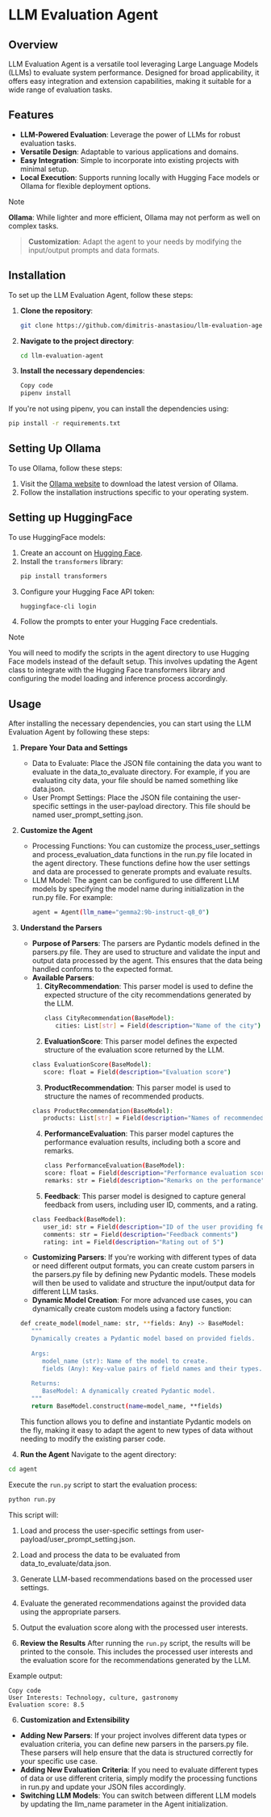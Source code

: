 # LLM Evaluation Agent


## Overview

LLM Evaluation Agent is a versatile tool leveraging Large Language Models (LLMs) to evaluate system performance. Designed for broad applicability, it offers easy integration and extension capabilities, making it suitable for a wide range of evaluation tasks.



## Features

- **LLM-Powered Evaluation**: Leverage the power of LLMs for robust evaluation tasks.
- **Versatile Design**: Adaptable to various applications and domains.
- **Easy Integration**: Simple to incorporate into existing projects with minimal setup.
- **Local Execution**: Supports running locally with Hugging Face models or Ollama for flexible deployment options.

> [!NOTE]
> **Ollama**: While lighter and more efficient, Ollama may not perform as well on complex tasks.

> **Customization**: Adapt the agent to your needs by modifying the input/output prompts and data formats.



## Installation

To set up the LLM Evaluation Agent, follow these steps:

1. **Clone the repository**:
   ```sh
   git clone https://github.com/dimitris-anastasiou/llm-evaluation-agent.git
   ```
2. **Navigate to the project directory**:
   ```sh
   cd llm-evaluation-agent
   ```

3. **Install the necessary dependencies**:
   ```sh
   Copy code
   pipenv install
   ```

If you're not using pipenv, you can install the dependencies using:
   ```sh
   pip install -r requirements.txt
   ```


## Setting Up Ollama

To use Ollama, follow these steps:
1. Visit the [Ollama website](https://www.ollama.com/) to download the latest version of Ollama.
2. Follow the installation instructions specific to your operating system.



## Setting up HuggingFace

To use HuggingFace models:
1. Create an account on [Hugging Face](https://huggingface.co/).
2. Install the `transformers` library:
   ```sh
   pip install transformers
   ```
3. Configure your Hugging Face API token:
   ```sh
   huggingface-cli login
   ```
4. Follow the prompts to enter your Hugging Face credentials.

>[!Note]
> You will need to modify the scripts in the agent directory to use Hugging Face models instead of the default setup. This involves updating the Agent class to integrate with the Hugging Face transformers library and configuring the model loading and inference process accordingly.



## Usage

After installing the necessary dependencies, you can start using the LLM Evaluation Agent by following these steps:

1. **Prepare Your Data and Settings**
   - Data to Evaluate: Place the JSON file containing the data you want to evaluate in the data_to_evaluate directory. For example, if you are evaluating city data, your file should be named something like data.json.
   - User Prompt Settings: Place the JSON file containing the user-specific settings in the user-payload directory. This file should be named user_prompt_setting.json.

2. **Customize the Agent**
   - Processing Functions: You can customize the process_user_settings and process_evaluation_data functions in the run.py file located in the agent directory. These functions define how the user settings and data are processed to generate prompts and evaluate results.
   - LLM Model: The agent can be configured to use different LLM models by specifying the model name during initialization in the run.py file. For example:
      ```sh
      agent = Agent(llm_name="gemma2:9b-instruct-q8_0")
      ```

3. **Understand the Parsers**
   - **Purpose of Parsers**: The parsers are Pydantic models defined in the parsers.py file. They are used to structure and validate the input and output data processed by the agent. This ensures that the data being handled conforms to the expected format.
   - **Available Parsers**:
      1. **CityRecommendation**: This parser model is used to define the expected structure of the city recommendations generated by the LLM.
         ```sh
         class CityRecommendation(BaseModel):
            cities: List[str] = Field(description="Name of the city")
         ```
      2. **EvaluationScore**: This parser model defines the expected structure of the evaluation score returned by the LLM.
      ```sh
      class EvaluationScore(BaseModel):
         score: float = Field(description="Evaluation score")
      ```
      3. **ProductRecommendation**: This parser model is used to structure the names of recommended products.
      ```sh
      class ProductRecommendation(BaseModel):
         products: List[str] = Field(description="Names of recommended products")
      ```
      4. **PerformanceEvaluation**: This parser model captures the performance evaluation results, including both a score and remarks.
         ```sh     
         class PerformanceEvaluation(BaseModel):
         score: float = Field(description="Performance evaluation score")
         remarks: str = Field(description="Remarks on the performance")
         ```
      5. **Feedback**: This parser model is designed to capture general feedback from users, including user ID, comments, and a rating.
      ```sh
      class Feedback(BaseModel):
         user_id: str = Field(description="ID of the user providing feedback")
         comments: str = Field(description="Feedback comments")
         rating: int = Field(description="Rating out of 5")
      ```
   - **Customizing Parsers**: If you're working with different types of data or need different output formats, you can create custom parsers in the parsers.py file by defining new Pydantic models. These models will then be used to validate and structure the input/output data for different LLM tasks.
   - **Dynamic Model Creation**: For more advanced use cases, you can dynamically create custom models using a factory function:
   ```sh
   def create_model(model_name: str, **fields: Any) -> BaseModel:
      """
      Dynamically creates a Pydantic model based on provided fields.
      
      Args:
         model_name (str): Name of the model to create.
         fields (Any): Key-value pairs of field names and their types.
      
      Returns:
         BaseModel: A dynamically created Pydantic model.
      """
      return BaseModel.construct(name=model_name, **fields)
   ```
   This function allows you to define and instantiate Pydantic models on the fly, making it easy to adapt the agent to new types of data without needing to modify the existing parser code.

4. **Run the Agent**
Navigate to the agent directory:
```sh
cd agent
```
Execute the `run.py` script to start the evaluation process:
```sh
python run.py
```
This script will:
1. Load and process the user-specific settings from user-payload/user_prompt_setting.json.
2. Load and process the data to be evaluated from data_to_evaluate/data.json.
3. Generate LLM-based recommendations based on the processed user settings.
4. Evaluate the generated recommendations against the provided data using the appropriate parsers.
5. Output the evaluation score along with the processed user interests.

5. **Review the Results**
After running the `run.py` script, the results will be printed to the console. This includes the processed user interests and the evaluation score for the recommendations generated by the LLM.

Example output:
```plaintext
Copy code
User Interests: Technology, culture, gastronomy
Evaluation score: 8.5
```

6. **Customization and Extensibility**
- **Adding New Parsers**: If your project involves different data types or evaluation criteria, you can define new parsers in the parsers.py file. These parsers will help ensure that the data is structured correctly for your specific use case.
- **Adding New Evaluation Criteria**: If you need to evaluate different types of data or use different criteria, simply modify the processing functions in run.py and update your JSON files accordingly.
- **Switching LLM Models**: You can switch between different LLM models by updating the llm_name parameter in the Agent initialization.